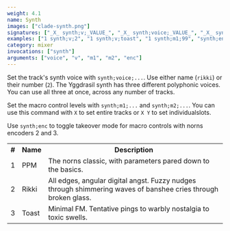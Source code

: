 ```yaml
---
weight: 4.1
name: Synth
images: ["clade-synth.png"]
signatures: ["_X_ synth;v;_VALUE_", "_X_ synth;voice;_VALUE_", "_X_ synth;m1;_VALUE_", "_X_ synth;m2;_VALUE_", "synth;enc"]
examples: ["1 synth;v;2", "1 synth;v;toast", "1 synth;m1;99", "synth;enc"]
category: mixer
invocations: ["synth"]
arguments: ["voice", "v", "m1", "m2", "enc"]
---
```

Set the track's synth voice with `synth;voice;...`. Use either name (`rikki`) or their number (`2`). The Yggdrasil synth has three different polyphonic voices. You can use all three at once, across any number of tracks. 

Set the macro control levels with `synth;m1;...` and `synth;m2;...`. You can use this command with `X` to set entire tracks or `X Y` to set individualslots.

Use `synth;enc` to toggle takeover mode for macro controls with norns encoders 2 and 3.

<div class="table-responsive">
  <table class="table">
    <tr>
      <th>#</th>
      <th>Name</th>
      <th>Description</th>
    </tr>
    <tr>
      <td>1</td>
      <td>PPM</td>
      <td>The norns classic, with parameters pared down to the basics.</td>
    </tr>
    <tr>
      <td>2</td>
      <td>Rikki</td>
      <td>All edges, angular digital angst. Fuzzy nudges through shimmering waves of banshee cries through broken glass.</td>
    </tr>
    <tr>
      <td>3</td>
      <td>Toast</td>
      <td>Minimal FM. Tentative pings to warbly nostalgia to toxic swells.</td>
    </tr>
  </table>
</div>